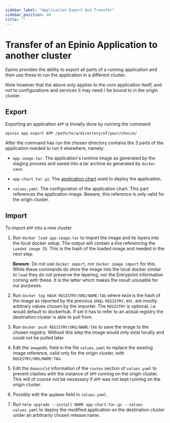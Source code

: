 ```yaml
---
sidebar_label: "Application Export And Transfer"
sidebar_position: 40
title: ""
---
```


<head>
  <link rel="canonical" href="https://docs.epinio.io/howtos/use-develop/export-and-transfer"/>
</head>

# Transfer of an Epinio Application to another cluster

Epinio provides the ability to export all parts of a running application and then use these to run
the application in a different cluster.

Note however that the above only applies to the core application itself, and not to configurations
and services it may need / be bound to in the origin cluster.

## Export

Exporting an application `APP` is trivially done by running the command

```
epinio app export APP /path/to/a/directory/of/your/choice/
```

After the command has run the chosen directory contains the 3 parts of the application needed to run
it elsewhere, namely:

  - `app-image.tar`. The application's runtime image as generated by the staging process and saved
    into a tar archive as generated by `docker save`.

  - `app-chart.tar.gz`. The [application chart](../customization/create_custom_appcharts.md) used to deploy the
    application.

  - `values.yaml`. The configuration of the application chart. This part references the application
    image. Beware, this reference is only valid for the origin cluster.

## Import

To import `APP` into a new cluster

  1. Run `docker load app-image.tar` to import the image and its layers into the local docker
     setup. The output will contain a line referencing the `Loaded image ID`. This is the hash of
     the loaded image and needed in the next step.

     __Beware__. Do not use `docker import`, nor `docker image import` for this. While these
     commands do store the image into the local docker similar to `load` they do not preserve the
     layering, nor the Entrypoint information coming with these. It is the latter which makes the
     result unusable for our purposes.

  2. Run `docker tag HASH REGISTRY/ORG/NAME:TAG` where `HASH` is the hash of the image as reported
     by the previous step. `REGISTRY`, etc. are mostly arbitrary values chosen by the importer. The
     `REGISTRY` is optional, i.e. would default to dockerhub. If set it has to refer to an actual
     registry the destination cluster is able to pull from.

  3. Run `docker push REGISTRY/ORG/NAME:TAG` to save the image to the chosen registry. Without this
     step the image would only exist locally and could not be pulled later.

  4. Edit the `imageURL` field in the file `values.yaml` to replace the existing image reference,
     valid only for the origin cluster, with `REGISTRY/ORG/NAME:TAG`.

  5. Edit the `domain`/`id` information of the `routes` section of `values.yaml` to prevent clashes
     with the instance of `APP` running on the origin cluster. This will of course not be necessary
     if `APP` was not kept running on the origin cluster.

  6. Possibly edit the `appName` field in `values.yaml`.

  7. Run `helm upgrade --install NAME app-chart.tar.gz --values values.yaml` to deploy the modified
     application on the destination cluster under an arbitrarily chosen release name.
